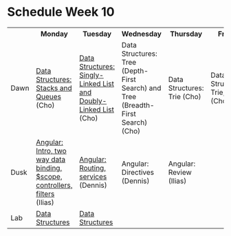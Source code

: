 # Schedule Week 10

<table>
  <tr>
    <th></th>
    <th>Monday</th>
    <th>Tuesday</th>
    <th>Wednesday</th>
    <th>Thursday</th>
    <th>Friday</th>
  </tr>
  <tr>
    <td>Dawn</td>
    <td><a href="https://github.com/sf-wdi-14/notes/blob/master/lectures/week-10/_1_monday/dawn/stack-queue.md">Data Structures: Stacks and Queues</a> (Cho)</td>
    <td><a href="https://github.com/sf-wdi-14/notes/blob/master/lectures/week-10/_2_tuesday/dawn/singly-doubly.md">Data Structures: Singly-Linked List and Doubly-Linked List</a> (Cho)</td>
    <td>Data Structures: Tree (Depth-First Search) and Tree (Breadth-First Search) (Cho)</td>
    <td>Data Structures: Trie (Cho)</td>
    <td>Data Structures: Trie, again (Cho)</td>
  </tr>
  <tr>
    <td>Dusk</td>
    <td><a href="https://github.com/sf-wdi-14/notes/blob/master/lectures/week-10/_1_monday/dusk/angular-intro.md">Angular: Intro, two way data binding, $scope, controllers, filters</a> (Ilias)</td>
    <td><a href="https://github.com/sf-wdi-14/notes/blob/master/lectures/week-10/_2_tuesday/dusk/routing_and_services.md">Angular: Routing, services</a> (Dennis)</td>
    <td>Angular: Directives (Dennis)</td>
    <td>Angular: Review (Ilias)</td>
    <td></td>
  </tr>
  <tr>
    <td>Lab</td>
    <td><a href="https://github.com/sf-wdi-14/data_structures_lab">Data Structures</a></td>
    <td><a href="https://github.com/sf-wdi-14/data_structures_lab">Data Structures</a></td>
    <td></td>
    <td></td>
    <td></td>
  </tr>
</table>

